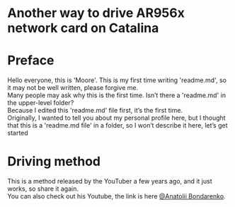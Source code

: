 Another way to drive AR956x network card on Catalina
====
# Preface
  Hello everyone, this is 'Moore'. This is my first time writing 'readme.md', so it may not be well written, please forgive me.<br>
  Many people may ask why this is the first time. Isn’t there a 'readme.md' in the upper-level folder?<br>
  Because I edited this 'readme.md' file first, it’s the first time.<br>
  Originally, I wanted to tell you about my personal profile here, but I thought that this is a 'readme.md file' in a folder, so I won’t describe it here, let’s get started<br>
# Driving method
  This is a method released by the YouTuber a few years ago, and it just works, so share it again.<br>
  You can also check out his Youtube, the link is here [@Anatolii Bondarenko](https://www.youtube.com/channel/UCzxRc20c5_bC2zaBFQ4GFsQ).<br>
  
